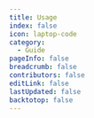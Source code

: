 ```yaml
---
title: Usage
index: false
icon: laptop-code
category:
  - Guide
pageInfo: false
breadcrumb: false
contributors: false
editLink: false
lastUpdated: false
backtotop: false
---
```


<Catalog />